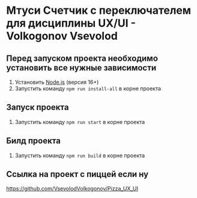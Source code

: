 # Мтуси Счетчик с переключателем для дисциплины UX/UI - Volkogonov Vsevolod

## Перед запуском проекта необходимо установить все нужные зависимости 

1. Установить [Node.js](https://nodejs.org/en/) (версия 16+)
2. Запустить команду `npm run install-all` в корне проекта

## Запуск проекта

1. Запустить команду `npm run start` в корне проекта

## Билд проекта

1. Запустить команду `npm run build` в корне проекта

## Ссылка на проект с пиццей если ну
https://github.com/VsevolodVolkogonov/Pizza_UX_UI
